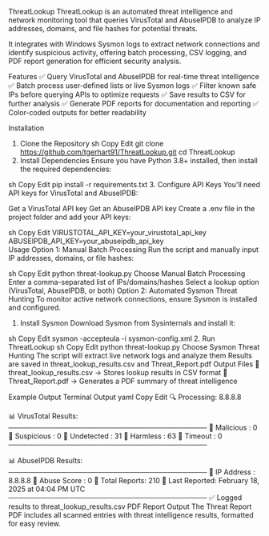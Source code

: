 ThreatLookup
ThreatLookup is an automated threat intelligence and network monitoring tool that queries VirusTotal and AbuseIPDB to analyze IP addresses, domains, and file hashes for potential threats.

It integrates with Windows Sysmon logs to extract network connections and identify suspicious activity, offering batch processing, CSV logging, and PDF report generation for efficient security analysis.

Features
✅ Query VirusTotal and AbuseIPDB for real-time threat intelligence
✅ Batch process user-defined lists or live Sysmon logs
✅ Filter known safe IPs before querying APIs to optimize requests
✅ Save results to CSV for further analysis
✅ Generate PDF reports for documentation and reporting
✅ Color-coded outputs for better readability

Installation
1. Clone the Repository
sh
Copy
Edit
git clone https://github.com/tgerhart91/ThreatLookup.git
cd ThreatLookup
2. Install Dependencies
Ensure you have Python 3.8+ installed, then install the required dependencies:

sh
Copy
Edit
pip install -r requirements.txt
3. Configure API Keys
You'll need API keys for VirusTotal and AbuseIPDB:

Get a VirusTotal API key
Get an AbuseIPDB API key
Create a .env file in the project folder and add your API keys:

sh
Copy
Edit
VIRUSTOTAL_API_KEY=your_virustotal_api_key  
ABUSEIPDB_API_KEY=your_abuseipdb_api_key  
Usage
Option 1: Manual Batch Processing
Run the script and manually input IP addresses, domains, or file hashes:

sh
Copy
Edit
python threat-lookup.py
Choose Manual Batch Processing
Enter a comma-separated list of IPs/domains/hashes
Select a lookup option (VirusTotal, AbuseIPDB, or both)
Option 2: Automated Sysmon Threat Hunting
To monitor active network connections, ensure Sysmon is installed and configured.

1. Install Sysmon
Download Sysmon from Sysinternals and install it:

sh
Copy
Edit
sysmon -accepteula -i sysmon-config.xml
2. Run ThreatLookup
sh
Copy
Edit
python threat-lookup.py
Choose Sysmon Threat Hunting
The script will extract live network logs and analyze them
Results are saved in threat_lookup_results.csv and Threat_Report.pdf
Output Files
📂 threat_lookup_results.csv → Stores lookup results in CSV format
📂 Threat_Report.pdf → Generates a PDF summary of threat intelligence

Example Output
Terminal Output
yaml
Copy
Edit
🔍 Processing: 8.8.8.8

📊 VirusTotal Results:
────────────────────────────────────────
🔹 Malicious   : 0
🔹 Suspicious  : 0
🔹 Undetected  : 31
🔹 Harmless    : 63
🔹 Timeout     : 0
────────────────────────────────────────

📊 AbuseIPDB Results:
────────────────────────────────────────
🔹 IP Address   : 8.8.8.8
🔹 Abuse Score  : 0
🔹 Total Reports: 210
🔹 Last Reported: February 18, 2025 at 04:04 PM UTC
────────────────────────────────────────
✅ Logged results to threat_lookup_results.csv
PDF Report Output
The Threat Report PDF includes all scanned entries with threat intelligence results, formatted for easy review.

